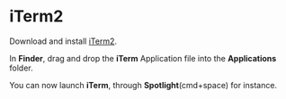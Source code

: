 # iTerm2

Download and install [iTerm2](http://iterm2.com).

In **Finder**, drag and drop the **iTerm** Application file into the **Applications** folder.

You can now launch **iTerm**, through **Spotlight**(cmd+space) for instance.